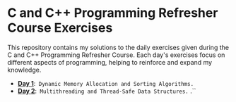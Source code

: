 # C and C++ Programming Refresher Course Exercises
This repository contains my solutions to the daily exercises given during the C and C++ Programming Refresher Course. Each day's exercises focus on different aspects of programming, helping to reinforce and expand my knowledge.

- [**Day 1**](exercises_day_1):`` Dynamic Memory Allocation and Sorting Algorithms.``
- [**Day 2**](exercises_day_2):`` Multithreading and Thread-Safe Data Structures.``
.``
